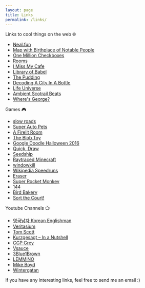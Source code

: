 ```yaml
---
layout: page
title: Links
permalink: /links/
---
```


Links to cool things on the web 🌐
- [Neal.fun](https://neal.fun/)
- [Map with Birthplace of Notable People](https://tjukanovt.github.io/notable-people)
- [One Million Checkboxes](https://onemillioncheckboxes.com/)
- [Rooms](https://rooms.xyz/)
- [I Miss My Cafe](https://imissmycafe.com/)
- [Library of Babel](https://libraryofbabel.info/)
- [The Pudding](https://pudding.cool/)
- [Decoding A City In A Bottle](https://observablehq.com/@darabos/decoding-a-city-in-a-bottle)
- [Life Universe](https://oimo.io/works/life/)
- [Ambient Scotrail Beats](https://www.matteason.co.uk/scotbeats/)
- [Where's George?](https://www.wheresgeorge.com/)

Games 🎮
- [slow roads](https://slowroads.io/)
- [Super Auto Pets](https://teamwood.itch.io/super-auto-pets)
- [A Firelit Room](https://adarkroom.doublespeakgames.com/)
- [The Blob Toy](https://oimo.io/works/blob/)
- [Google Doodle Halloween 2016](https://doodles.google/doodle/halloween-2016/)
- [Quick, Draw](https://quickdraw.withgoogle.com/)
- [Seedship](https://philome.la/johnayliff/seedship/play/index.html)
- [Raytraced Minecraft](https://turbowarp.org/869264071/fullscreen?hqpen&offscreen&turbo)
- [windowkill](https://torcado.itch.io/windowkill)
- [Wikipedia Speedruns](https://wikispeedruns.com/)
- [Eraser](https://ringating.itch.io/eraser)
- [Super Rocket Monkey](https://greenboxgames.itch.io/super-rocket-monkey)
- [144](https://doodle-pile.gitlab.io/144/)
- [Bird Bakery](https://sebastianscaini.itch.io/bird-bakery)
- [Sort the Court!](https://graebor.itch.io/sort-the-court)

Youtube Channels 📺
- [영국남자 Korean Englishman](https://www.youtube.com/@koreanenglishman)
- [Veritasium](https://www.youtube.com/@veritasium)
- [Tom Scott](https://www.youtube.com/@TomScottGo)
- [Kurzgesagt – In a Nutshell](https://www.youtube.com/@kurzgesagt)
- [CGP Grey](https://www.youtube.com/@cgpgrey)
- [Vsauce](https://www.youtube.com/@vsauce)
- [3Blue1Brown](https://www.youtube.com/@3blue1brown)
- [LEMMiNO](https://www.youtube.com/@LEMMiNO)
- [Mike Boyd](https://www.youtube.com/@MikeBoyd)
- [Wintergatan](https://www.youtube.com/@Wintergatan)

If you have any interesting links, feel free to send me an email :)